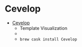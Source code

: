 # Cevelop
- [Cevelop](https://www.cevelop.com/)
  -   Template Visualization
  - 
  - `brew cask install Cevelop`
